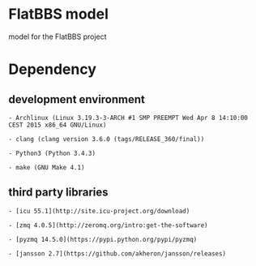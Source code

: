 # FlatBBS model

model for the FlatBBS project


# Dependency

## development environment

    - Archlinux (Linux 3.19.3-3-ARCH #1 SMP PREEMPT Wed Apr 8 14:10:00 CEST 2015 x86_64 GNU/Linux)

    - clang (clang version 3.6.0 (tags/RELEASE_360/final))

    - Python3 (Python 3.4.3)

    - make (GNU Make 4.1)

## third party libraries

    - [icu 55.1](http://site.icu-project.org/download)

    - [zmq 4.0.5](http://zeromq.org/intro:get-the-software)

    - [pyzmq 14.5.0](https://pypi.python.org/pypi/pyzmq)

    - [jansson 2.7](https://github.com/akheron/jansson/releases)
